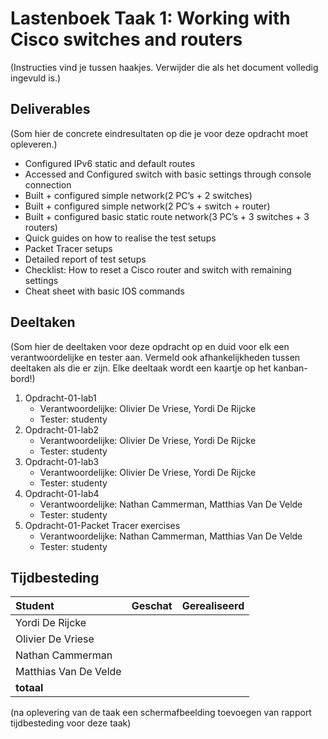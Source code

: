 # Lastenboek Taak 1: Working with Cisco switches and routers

(Instructies vind je tussen haakjes. Verwijder die als het document volledig ingevuld is.)

## Deliverables

(Som hier de concrete eindresultaten op die je voor deze opdracht moet opleveren.)
* Configured IPv6 static and default routes
* Accessed and Configured switch with basic settings through console connection
* Built + configured simple network(2 PC’s + 2 switches)
* Built + configured simple network(2 PC’s + switch + router)
* Built + configured basic static route network(3 PC’s + 3 switches + 3 routers)
* Quick guides on how to realise the test setups
* Packet Tracer setups
* Detailed report of test setups
* Checklist: How to reset a Cisco router and switch with remaining settings
* Cheat sheet with basic IOS commands



## Deeltaken

(Som hier de deeltaken voor deze opdracht op en duid voor elk een verantwoordelijke en tester aan. Vermeld ook afhankelijkheden tussen deeltaken als die er zijn. Elke deeltaak wordt een kaartje op het kanban-bord!)

1. Opdracht-01-lab1
    - Verantwoordelijke: Olivier De Vriese, Yordi De Rijcke
    - Tester: studenty
2. Opdracht-01-lab2
    - Verantwoordelijke: Olivier De Vriese, Yordi De Rijcke
    - Tester: studenty
3. Opdracht-01-lab3
    - Verantwoordelijke: Olivier De Vriese, Yordi De Rijcke
    - Tester: studenty
4. Opdracht-01-lab4
    - Verantwoordelijke: Nathan Cammerman, Matthias Van De Velde
    - Tester: studenty
5. Opdracht-01-Packet Tracer exercises
    - Verantwoordelijke: Nathan Cammerman, Matthias Van De Velde
    - Tester: studenty


## Tijdbesteding

| Student    | Geschat | Gerealiseerd |
| :---       | ---:    | ---:         |
| Yordi De Rijcke   |         |              |
| Olivier De Vriese   |         |              |
| Nathan Cammerman   |         |              |
| Matthias Van De Velde   |         |              |
| **totaal** |         |              |

(na oplevering van de taak een schermafbeelding toevoegen van rapport tijdbesteding voor deze taak)
